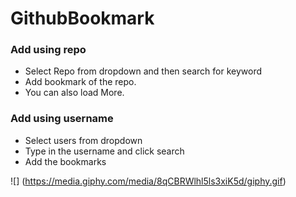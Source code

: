 # GithubBookmark
### Add using repo
- Select Repo from dropdown and then search for keyword
- Add bookmark of the repo.
- You can also load More.
### Add using username
- Select users from dropdown
- Type in the username and click search
- Add the bookmarks

![] (https://media.giphy.com/media/8qCBRWlhl5ls3xiK5d/giphy.gif)
